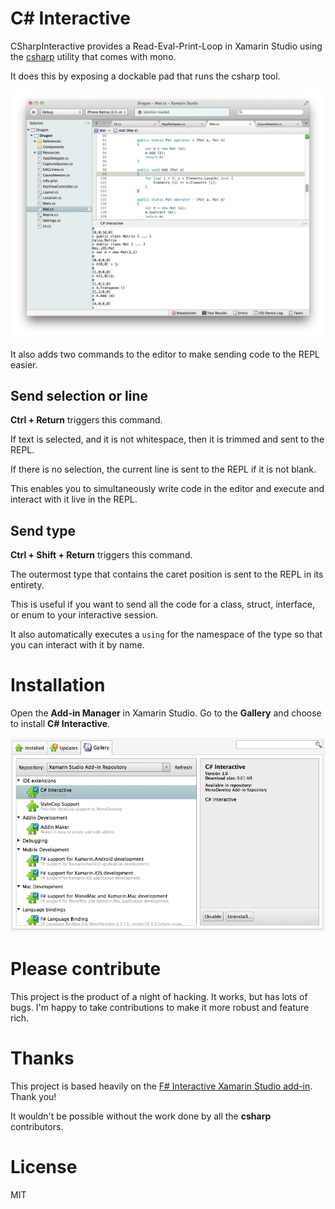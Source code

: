 # C# Interactive

CSharpInteractive provides a Read-Eval-Print-Loop in Xamarin Studio using the [csharp][] utility that comes with mono.

It does this by exposing a dockable pad that runs the csharp tool.

<img src="Screenshots/Matrix.png"/>

It also adds two commands to the editor to make sending code to the REPL easier.


## Send selection or line

**Ctrl + Return** triggers this command.

If text is selected, and it is not whitespace, then it is trimmed and sent to the REPL.

If there is no selection, the current line is sent to the REPL if it is not blank.

This enables you to simultaneously write code in the editor and execute and interact with it live in the REPL.


## Send type

**Ctrl + Shift + Return** triggers this command.

The outermost type that contains the caret position is sent to the REPL in its entirety.

This is useful if you want to send all the code for a class, struct, interface, or enum to your interactive session.

It also automatically executes a `using` for the namespace of the type so that you can interact with it by name.


# Installation

Open the **Add-in Manager** in Xamarin Studio. Go to the **Gallery** and choose to install **C# Interactive**.

<img src="Screenshots/Add-in_Manager.png"/>



# Please contribute

This project is the product of a night of hacking. It works, but has lots of bugs. I'm happy to take contributions to make it more robust and feature rich.


# Thanks

This project is based heavily on the [F# Interactive Xamarin Studio add-in][fsi]. Thank you!

It wouldn't be possible without the work done by all the **csharp** contributors.


# License

MIT



[csharp]: http://www.mono-project.com/CsharpRepl
[fsi]: https://github.com/fsharp/fsharpbinding/tree/master/monodevelop

